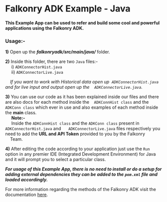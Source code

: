 # Falkonry ADK Example - Java
#### This Example App can be used to refer and build some cool and powerful applications using the Falkonry ADK.

### Usage:-

**1)** Open up the **_falkonryadk/src/main/java/_** folder.<br>

**2)** Inside this folder, there are two `Java` files:-<br>
&nbsp;&nbsp;&nbsp;&nbsp; i) `ADKConnectorHist.java` <br>
&nbsp;&nbsp;&nbsp;&nbsp; ii) `ADKConnectorLive.java` <br>

&nbsp;&nbsp;&nbsp;&nbsp;_If you want to work with Historical data open up &nbsp;`ADKConnectorHist.java` and for live
input and output open up the &nbsp;&nbsp;&nbsp;`ADKConnectorLive.java`._ <br>

**3)** You can use our code as it has been explained inside our files and
there are also docs for each method inside the &nbsp;&nbsp;&nbsp;`ADKConnHist class`
and the `ADKConn class` which ever in use and also examples of each
method inside the **main** class.<br>
&nbsp;&nbsp;&nbsp;&nbsp; **Note:-** <br>
&nbsp;&nbsp;&nbsp;&nbsp; Inside the `ADKConnHist class` and the `ADKConn class` present in `ADKConnectorHist.java` and &nbsp;&nbsp;&nbsp;&nbsp;&nbsp;`ADKConnectorLive.java` files
respectively you need to add the **URL and API Token** provided to you by the Falkonry 
&nbsp;&nbsp;&nbsp;&nbsp;Team.

**4)** After editing the code according to your application just use the `Run` option in any premier IDE (Integrated Development Environment) for Java and it will prompt you to select a particular class.

**_For usage of this Example App, there is no need to install or do a setup for adding external dependencies they can be added to the `pom.xml` file and loaded accordingly._**<br>

 For more information regarding the methods of the Falkonry ADK visit the documentation [here](https://help.falkonry.com/en/latest/adk_documentation.html).
